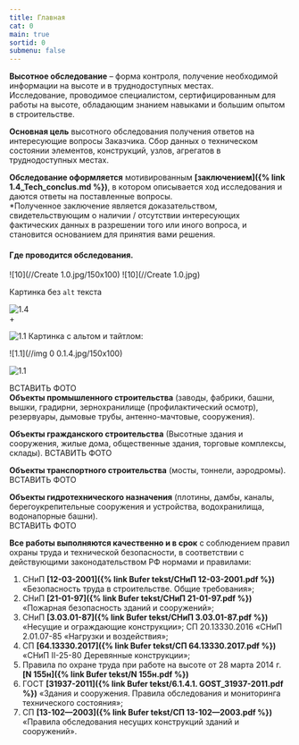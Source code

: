 ```yaml
---
title: Главная
cat: 0
main: true
sortid: 0
submenu: false
---
```


**Высотное обследование** – форма контроля, получение необходимой информации на высоте и в труднодоступных местах.    
Исследование, проводимое специалистом, сертифицированным для работы на высоте, обладающим знанием навыками и большим опытом в строительстве.

**Основная цель** высотного обследования получения ответов на интересующие вопросы Заказчика. Сбор данных о техническом состоянии элементов, конструкций, узлов, агрегатов в труднодоступных местах.

**Обследование оформляется** мотивированным __[заключением]({% link 1.4_Tech_conclus.md %})__, в котором описывается ход исследования и даются ответы на поставленные вопросы.   
*Полученное заключение является доказательством, свидетельствующим о наличии / отсутствии интересующих фактических данных в разрешении того или иного вопроса, и становится основанием для принятия вами решения.

#### Где проводится обследования.
![10](//Create 1.0.jpg/150x100)
![10](//Create 1.0.jpg)

Картинка без `alt` текста

![1.4](//img/toplogo/1.4.jpg/150x100)   
+   


![1.1](//img/0/0.1.4.jpg/150x100)
Картинка с альтом и тайтлом:

![1.1](//img 0 0.1.4.jpg/150x100)


![1.1](//img00.1.4.jpg/150x100)






ВСТАВИТЬ ФОТО   
**Объекты промышленного строительства** (заводы, фабрики, башни, вышки, градирни, зернохранилище (профилактический осмотр), резервуары, дымовые трубы, антенно-мачтовые, сооружения).

**Объекты гражданского строительства** (Высотные здания и сооружения, жилые дома, общественные здания, торговые комплексы, склады).
ВСТАВИТЬ ФОТО 

**Объекты транспортного строительства** (мосты, тоннели, аэродромы).    
ВСТАВИТЬ ФОТО

**Объекты гидротехнического назначения** (плотины, дамбы, каналы, берегоукрепительные сооружения и устройства, водохранилища, водонапорные башни).   
ВСТАВИТЬ ФОТО


**Все работы выполняются качественно и в срок** с соблюдением правил охраны труда и технической безопасности, в соответствии с действующими законодательством РФ нормами и правилами:    
1. СНиП __[12-03-2001]({% link Bufer tekst/СНиП 12-03-2001.pdf %})__ «Безопасность труда в строительстве. Общие требования»;   
2. СНиП __[21-01-97]({% link Bufer tekst/СНиП 21-01-97.pdf %})__ «Пожарная безопасность зданий и сооружений»;    
3. СНиП __[3.03.01-87]({% link Bufer tekst/СНиП 3.03.01-87.pdf %})__ «Несущие и ограждающие конструкции»; СП 20.13330.2016 «СНиП 2.01.07-85 «Нагрузки и воздействия»;    
4. СП __[64.13330.2017]({% link Bufer tekst/СП 64.13330.2017.pdf %})__ «СНиП II-25-80 Деревянные конструкции»;    
5. Правила по охране труда при работе на высоте от 28 марта 2014 г. __[N 155н]({% link Bufer tekst/N 155н.pdf %})__   
6. ГОСТ __[31937-2011]({% link Bufer tekst/6.1.4.1. GOST_31937-2011.pdf %})__ «Здания и сооружения. Правила обследования и мониторинга технического состояния»;    
7. СП __[13-102—2003]({% link Bufer tekst/СП 13-102—2003.pdf %})__ «Правила обследования несущих конструкций зданий и сооружений».    
